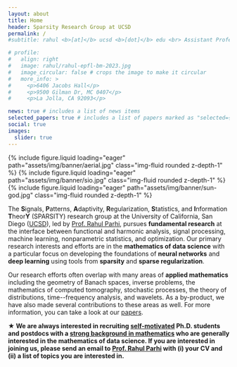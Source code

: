 ```yaml
---
layout: about
title: Home
header: Sparsity Research Group at UCSD
permalink: /
#subtitle: rahul <b>[at]</b> ucsd <b>[dot]</b> edu <br> Assistant Professor of <a href="https://www.ece.ucsd.edu/">ECE<a> at <a href="https://ucsd.edu/">UCSD</a>

# profile:
#   align: right
#   image: rahul/rahul-epfl-bm-2023.jpg
#   image_circular: false # crops the image to make it circular
#   more_info: >
#     <p>6406 Jacobs Hall</p>
#     <p>9500 Gilman Dr, MC 0407</p>
#     <p>La Jolla, CA 92093</p>

news: true # includes a list of news items
selected_papers: true # includes a list of papers marked as "selected={true}"
social: true
images:
  slider: true
---
```


<swiper-container keyboard="true" navigation="true" pagination="true" pagination-clickable="true" pagination-dynamic-bullets="true" rewind="true" autoplay=true>
  <swiper-slide>{% include figure.liquid loading="eager" path="assets/img/banner/aerial.jpg" class="img-fluid rounded z-depth-1" %}</swiper-slide>
  <swiper-slide>{% include figure.liquid loading="eager" path="assets/img/banner/sio.jpg" class="img-fluid rounded z-depth-1" %}</swiper-slide>
  <swiper-slide>{% include figure.liquid loading="eager" path="assets/img/banner/sun-god.jpg" class="img-fluid rounded z-depth-1" %}</swiper-slide>
</swiper-container>

The **S**ignals, **P**atterns, **A**daptivity, **R**egularization,
**S**tatistics, and **I**nformation **T**heor**Y** (SPARSITY) research group at
the University of California, San Diego ([UCSD](https://ucsd.edu/)), led by
[Prof. Rahul Parhi](/rahul/), pursues **fundamental research** at the interface between
functional and harmonic analysis, signal processing, machine learning,
nonparametric statistics, and optimization. Our primary research interests and
efforts are in the **mathematics of data science** with a particular focus on
developing the foundations of **neural networks** and **deep learning** using
tools from **sparsity** and **sparse regularization**.

Our research efforts often overlap with many areas of **applied mathematics**
including the geometry of Banach spaces, inverse problems, the mathematics of
computed tomography, stochastic processes, the theory of distributions,
time--frequency analysis, and wavelets. As a by-product, we have also made
several contributions to these areas as well. For more information, you can take
a look at our [papers](/papers/).

**&#9733; We are always interested in recruiting <ins>self-motivated</ins> Ph.D.
students and postdocs with a <ins>strong background in mathematics</ins> who are
generally interested in the mathematics of data science. If you are interested
in joining us, please send an email to [Prof. Rahul Parhi](/rahul/) with (i)
your CV and (ii) a list of topics you are interested in.**
